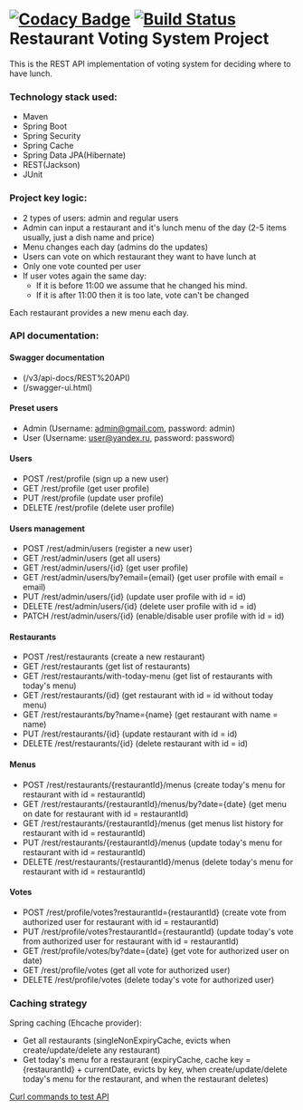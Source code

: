 [![Codacy Badge](https://app.codacy.com/project/badge/Grade/2bc78c25851e4898b8e952f94cfcf967)](https://www.codacy.com/gh/iruchidesu/restaurantvotingsystem/dashboard?utm_source=github.com&amp;utm_medium=referral&amp;utm_content=iruchidesu/restaurantvotingsystem&amp;utm_campaign=Badge_Grade)
[![Build Status](https://travis-ci.com/iruchidesu/restaurantvotingsystem.svg?branch=master)](https://travis-ci.com/iruchidesu/restaurantvotingsystem)
Restaurant Voting System Project
=================================
This is the REST API implementation of voting system for deciding where to have lunch.

### Technology stack used:

* Maven
* Spring Boot
* Spring Security
* Spring Cache
* Spring Data JPA(Hibernate)
* REST(Jackson)
* JUnit

### Project key logic:

* 2 types of users: admin and regular users
* Admin can input a restaurant and it's lunch menu of the day (2-5 items usually, just a dish name and price)
* Menu changes each day (admins do the updates)
* Users can vote on which restaurant they want to have lunch at
* Only one vote counted per user
* If user votes again the same day:
    - If it is before 11:00 we assume that he changed his mind.
    - If it is after 11:00 then it is too late, vote can't be changed

Each restaurant provides a new menu each day.

### API documentation:

#### Swagger documentation

* (/v3/api-docs/REST%20API)
* (/swagger-ui.html)

#### Preset users

* Admin (Username: admin@gmail.com, password: admin)
* User (Username: user@yandex.ru, password: password)

#### Users

* POST /rest/profile (sign up a new user)
* GET /rest/profile (get user profile)
* PUT /rest/profile (update user profile)
* DELETE /rest/profile (delete user profile)

#### Users management

* POST /rest/admin/users (register a new user)
* GET /rest/admin/users (get all users)
* GET /rest/admin/users/{id} (get user profile)
* GET /rest/admin/users/by?email={email} (get user profile with email = email)
* PUT /rest/admin/users/{id} (update user profile with id = id)
* DELETE /rest/admin/users/{id} (delete user profile with id = id)
* PATCH /rest/admin/users/{id} (enable/disable user profile with id = id)

#### Restaurants

* POST /rest/restaurants (create a new restaurant)
* GET /rest/restaurants (get list of restaurants)
* GET /rest/restaurants/with-today-menu (get list of restaurants with today's menu)
* GET /rest/restaurants/{id} (get restaurant with id = id without today menu)
* GET /rest/restaurants/by?name={name} (get restaurant with name = name)
* PUT /rest/restaurants/{id} (update restaurant with id = id)
* DELETE /rest/restaurants/{id} (delete restaurant with id = id)

#### Menus

* POST /rest/restaurants/{restaurantId}/menus (create today's menu for restaurant with id = restaurantId)
* GET /rest/restaurants/{restaurantId}/menus/by?date={date} (get menu on date for restaurant with id = restaurantId)
* GET /rest/restaurants/{restaurantId}/menus (get menus list history for restaurant with id = restaurantId)
* PUT /rest/restaurants/{restaurantId}/menus (update today's menu for restaurant with id = restaurantId)
* DELETE /rest/restaurants/{restaurantId}/menus (delete today's menu for restaurant with id = restaurantId)

#### Votes

* POST /rest/profile/votes?restaurantId={restaurantId} (create vote from authorized user for restaurant with id =
  restaurantId)
* PUT /rest/profile/votes?restaurantId={restaurantId} (update today's vote from authorized user for restaurant with id =
  restaurantId)
* GET /rest/profile/votes/by?date={date} (get vote for authorized user on date)
* GET /rest/profile/votes (get all vote for authorized user)
* DELETE /rest/profile/votes (delete today's vote for authorized user)

### Caching strategy

Spring caching (Ehcache provider):

* Get all restaurants (singleNonExpiryCache, evicts when create/update/delete any restaurant)
* Get today's menu for a restaurant (expiryCache, cache key = {restaurantId} + currentDate, evicts by key, when
  create/update/delete today's menu for the restaurant, and when the restaurant deletes)

<a href="curl.md">Curl commands to test API</a>
